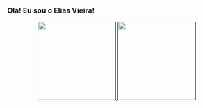 ### Olá! Eu sou o Elias Vieira!
<div align="center">
  <a href="">
  <img height="180em" src="https://github-readme-stats.vercel.app/api?username=elvieira&show_icons=true&theme=dark&include_all_commits=true&count_private=true"/>
  <img height="180em" src="https://github-readme-stats.vercel.app/api/top-langs/?username=elvieira&layout=compact&langs_count=7&theme=dark"/>
</div>

<!--
**elvieira/elvieira** is a ✨ _special_ ✨ repository because its `README.md` (this file) appears on your GitHub profile.

Here are some ideas to get you started:

- 🔭 I’m currently working on ...
- 🌱 I’m currently learning ...
- 👯 I’m looking to collaborate on ...
- 🤔 I’m looking for help with ...
- 💬 Ask me about ...
- 📫 How to reach me: ...
- 😄 Pronouns: ...
- ⚡ Fun fact: ...
-->
